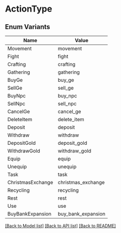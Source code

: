 # ActionType

## Enum Variants

| Name | Value |
|---- | -----|
| Movement | movement |
| Fight | fight |
| Crafting | crafting |
| Gathering | gathering |
| BuyGe | buy_ge |
| SellGe | sell_ge |
| BuyNpc | buy_npc |
| SellNpc | sell_npc |
| CancelGe | cancel_ge |
| DeleteItem | delete_item |
| Deposit | deposit |
| Withdraw | withdraw |
| DepositGold | deposit_gold |
| WithdrawGold | withdraw_gold |
| Equip | equip |
| Unequip | unequip |
| Task | task |
| ChristmasExchange | christmas_exchange |
| Recycling | recycling |
| Rest | rest |
| Use | use |
| BuyBankExpansion | buy_bank_expansion |


[[Back to Model list]](../README.md#documentation-for-models) [[Back to API list]](../README.md#documentation-for-api-endpoints) [[Back to README]](../README.md)


